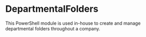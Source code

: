 # DepartmentalFolders
This PowerShell module is used in-house to create and manage departmental folders throughout a company.
